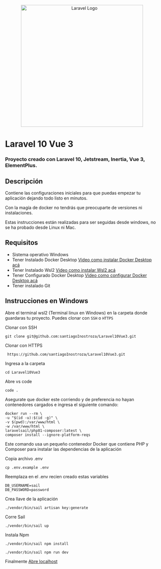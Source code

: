 <p align="center"><a href="https://laravel.com" target="_blank"><img src="https://raw.githubusercontent.com/laravel/art/master/logo-lockup/5%20SVG/2%20CMYK/1%20Full%20Color/laravel-logolockup-cmyk-red.svg" width="400" alt="Laravel Logo"></a></p>


# Laravel 10 Vue 3
### Proyecto creado con Laravel 10, Jetstream, Inertia, Vue 3, ElementPlus.

## Descripción


Contiene las configuraciones iniciales para que puedas empezar tu aplicación dejando todo listo en minutos.

Con la magía de docker no tendrás que preocuparte de versiones ni instalaciones.

Estas instrucciones están realizadas para ser seguidas desde windows, no se ha probado desde Linux ni Mac.

## Requisitos

- Sistema operativo Windows
- Tener Instalado Docker Desktop <a href="https://youtu.be/9AZAVlknsVI">Video como instalar Docker Desktop acá</a>
- Tener Instalado Wsl2  <a href="https://youtu.be/9AZAVlknsVI">Video como instalar Wsl2 acá</a>
- Tener Configurado Docker Desktop  <a href="https://youtu.be/9AZAVlknsVI">Video como configurar Docker Desktop acá</a>
- Tener instalado Git

## Instrucciones en Windows

Abre el terminal wsl2 (Terminal linux en Windows) en la carpeta donde guardaras tu proyecto. Puedes clonar con `SSH` o `HTTPS`

Clonar con SSH


    git clone git@github.com:santiagoInostroza/Laravel10Vue3.git
    
    
Clonar con HTTPS


     https://github.com/santiagoInostroza/Laravel10Vue3.git


Ingresa a la carpeta


    cd Laravel10Vue3 
    
    
Abre vs code

    code .
    
Asegurate que docker este corriendo y de preferencia no hayan contenedores cargados e ingresa el siguiente comando: 

    docker run --rm \
    -u "$(id -u):$(id -g)" \
    -v $(pwd):/var/www/html \
    -w /var/www/html \
    laravelsail/php81-composer:latest \
    composer install --ignore-platform-reqs

Este comando usa un pequeño contenedor Docker que contiene PHP y Composer para instalar las dependencias de la aplicación

Copia archivo .env


    cp .env.example .env

Reemplaza en el .env recien creado estas variables

    DB_USERNAME=sail
    DB_PASSWORD=password

    
Crea llave de la aplicación

    ./vendor/bin/sail artisan key:generate

Corre Sail

    ./vendor/bin/sail up     
    
    
Instala Npm


    ./vendor/bin/sail npm install
   
    ./vendor/bin/sail npm run dev


Finalmente <a href="http://localhost" >Abre localhost</a>
